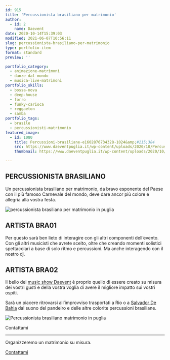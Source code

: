 ```yaml
---
id: 915
title: 'Percussionista brasiliano per matrimonio'
author:
  - id: 2
    name: Daevent
date: 2020-10-14T15:39:03
modified: 2021-06-07T10:56:11
slug: percussionista-brasiliano-per-matrimonio
type: portfolio-item
format: standard
preview: ''

portfolio_category:
  - animazione-matrimoni
  - danze-dal-mondo
  - musica-live-matrimoni
portfolio_skills:
  - bossa-nova
  - deep-house
  - forro
  - funky-carioca
  - reggaeton
  - samba
portfolio_tags:
  - brasile
  - percussionisti-matrimonio
featured_image: 
  - id: 1080
    title: Percussioni-brasiliane-e1602876734328-1024&amp;#215;384
    src: https://www.daeventpuglia.it/wp-content/uploads/2020/10/Percussioni-brasiliane-e1602876734328-1024x384-1-300x113.jpg
    thumbnail: https://www.daeventpuglia.it/wp-content/uploads/2020/10/Percussioni-brasiliane-e1602876734328-1024x384-1-150x150.jpg

---
```


PERCUSSIONISTA BRASILIANO
-------------------------

Un percussionista brasiliano per matrimonio, da bravo esponente del Paese con il più famoso Carnevale del mondo, deve dare ancor più colore e allegria alla vostra festa.

![percussionista brasiliano per matrimonio in puglia](https://www.daeventpuglia.it/wp-content/uploads/2020/08/BRA01.jpg "percussioni brasiliano matrimonio puglia igor misere")

ARTISTA BRA01
-------------

Per questo sarà ben lieto di interagire con gli altri componenti dell’evento. Con gli altri musicisti che avrete scelto, oltre che creando momenti solistici spettacolari a base di solo ritmo e percussioni. Ma anche interagendo con il nostro dj.

ARTISTA BRA02
-------------

Il bello del [music show Daevent](https://www.daeventpuglia.it/demo-video-musica-wedding/) è proprio quello di essere creato su misura dei vostri gusti e della vostra voglia di avere il migliore impatto sui vostri ospiti.

Sarà un piacere ritrovarsi all’improvviso trasportati a Rio o a [Salvador De Bahia](https://www.easyviaggio.com/reportage/salvador-culla-della-capoeira/berimbau-e-pandeiro-125) dal suono del pandeiro e delle altre colorite percussioni brasiliane.

![Percussionista brasiliano matrimonio in puglia](https://www.daeventpuglia.it/wp-content/uploads/2020/08/BRA02.jpg "Percussionista brasiliano matrimonio in puglia")

Contattami


--------------

Organizzeremo un matrimonio su misura.

[Contattami](http://www.daeventpuglia.it/index.php/contatti/)
